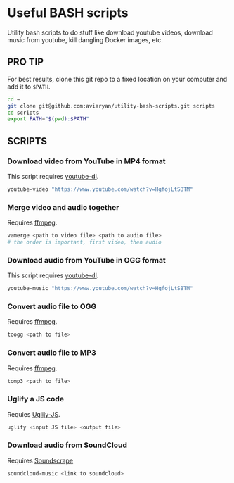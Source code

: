 # Useful BASH scripts

Utility bash scripts to do stuff like download youtube videos, download music from youtube, kill dangling Docker images, etc.


## PRO TIP

For best results, clone this git repo to a fixed location on your computer and add it to `$PATH`.

```sh
cd ~
git clone git@github.com:aviaryan/utility-bash-scripts.git scripts
cd scripts
export PATH="$(pwd):$PATH"
```

## SCRIPTS

### Download video from YouTube in MP4 format

This script requires [youtube-dl](https://github.com/rg3/youtube-dl).

```sh
youtube-video "https://www.youtube.com/watch?v=HgfojLtSBTM"
```

### Merge video and audio together

Requires [ffmpeg](https://www.ffmpeg.org/).

```sh
vamerge <path to video file> <path to audio file>
# the order is important, first video, then audio
```

### Download audio from YouTube in OGG format

This script requires [youtube-dl](https://github.com/rg3/youtube-dl).

```sh
youtube-music "https://www.youtube.com/watch?v=HgfojLtSBTM"  
```

### Convert audio file to OGG

Requires [ffmpeg](https://www.ffmpeg.org/).

```sh
toogg <path to file>
```

### Convert audio file to MP3

Requires [ffmpeg](https://www.ffmpeg.org/).

```sh
tomp3 <path to file>
```

### Uglify a JS code

Requies [Uglijy-JS](https://www.npmjs.com/package/uglify-js).

```sh
uglify <input JS file> <output file>
```

### Download audio from SoundCloud

Requires [Soundscrape](https://github.com/Miserlou/SoundScrape)

```sh
soundcloud-music <link to soundcloud>
```
